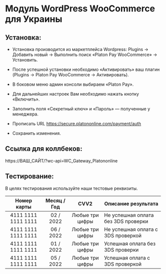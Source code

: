 # Модуль WordPress WooCommerce для Украины

## Установка:

* Установка производится из маркетплейса Wordpress: Plugins -> Добавить новый -> Выполнить поиск «Platon Pay WooCommerce» -> Установить.

* После успешной установки необходимо «Активировать» ваш плагин (Plugins -> Platon Pay WooCommerce -> Активировать).

* В боковом меню админ консоли выбираем «Platon Pay».

* Для дальнейших настроек Вам необходимо нажать кнопку «Включить».

* Заполнить поля «Секретный ключ» и «Пароль» — полученные у менеджера.

* Прописать URL https://secure.platononline.com/payment/auth

* Сохранить изменения.

## Ссылка для коллбеков:
https://ВАШ_САЙТ/?wc-api=WC_Gateway_Platononline

## Тестирование:
В целях тестирования используйте наши тестовые реквизиты.

| Номер карты  | Месяц / Год | CVV2 | Описание результата |
| :---:  | :---:  | :---:  | --- |
| 4111  1111  1111  1111 | 02 / 2022 | Любые три цифры | Не успешная оплата без 3DS проверки |
| 4111  1111  1111  1111 | 06 / 2022 | Любые три цифры | Не успешная оплата с 3DS проверкой |
| 4111  1111  1111  1111 | 01 / 2022 | Любые три цифры | Успешная оплата без 3DS проверки |
| 4111  1111  1111  1111 | 05 / 2022 | Любые три цифры | Успешная оплата с 3DS проверкой |
